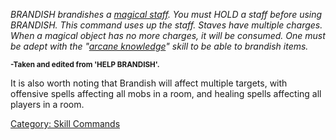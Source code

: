 *BRANDISH brandishes a [magical staff](:Category:Staves "wikilink"). You
must HOLD a staff before using BRANDISH. This command uses up the staff.
Staves have multiple charges. When a magical object has no more charges,
it will be consumed. One must be adept with the "[arcane
knowledge](Arcane_Knowledge "wikilink")" skill to be able to brandish
items.*

  
  
<small>**-Taken and edited from 'HELP BRANDISH'.</small>**

It is also worth noting that Brandish will affect multiple targets, with
offensive spells affecting all mobs in a room, and healing spells
affecting all players in a room.

[Category: Skill Commands](Category:_Skill_Commands "wikilink")
